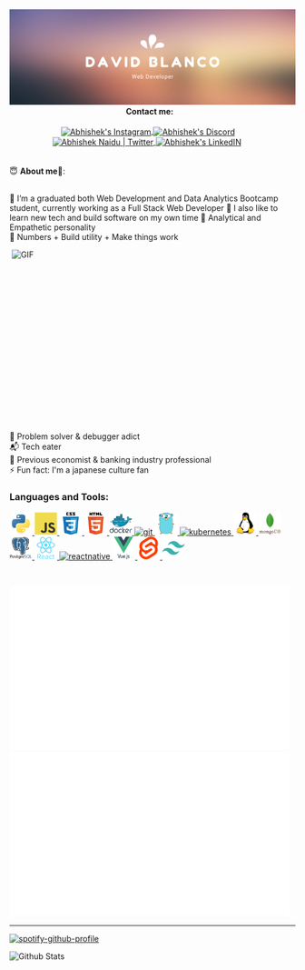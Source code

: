 <img src="img/banner.png" width="100%" height="50%"/>

<div align="center" style="margin-right:10px">
    <div>
        <b>Contact me:</b>
    </div>
    <br>
    <div align="center" style="margin-right:10px">
        <a href="mailto:davidblancoferrandez@gmail.com"/>
        <img align="center" alt="" width="22px" src="https://simpleicons.org/icons/gmail.svg"/></a>
        <a href="">
        <img align="center" alt="Abhishek's Instagram" width="22px" src="https://raw.githubusercontent.com/hussainweb/hussainweb/main/icons/instagram.png" />
        </a>
        <a href="">
        <img align="center" alt="Abhishek's Discord" width="22px" src="https://raw.githubusercontent.com/peterthehan/peterthehan/master/assets/discord.svg" />
        </a>
        <a href="">
        <img align="center" alt="Abhishek Naidu | Twitter" width="22px" src="https://raw.githubusercontent.com/peterthehan/peterthehan/master/assets/twitter.svg" />
        </a>
        <a href="https://www.linkedin.com/in/david-white-madrid/">
        <img align="center" alt="Abhishek's LinkedIN" width="22px" src="https://raw.githubusercontent.com/peterthehan/peterthehan/master/assets/linkedin.svg" />
        </a>                
    </div>
</div>

<br>
<br>

<div>
 <summary> 😇 <b>About me👋</b>: </summary>
<br>

🔭 I’m a graduated both Web Development and Data Analytics Bootcamp student, currently working as a Full Stack Web Developer
🌱 I also like to learn new tech and build software on my own time
👯 Analytical and Empathetic personality  
🥅 Numbers + Build utility + Make things work

<img align="right" alt="GIF" src="https://github.com/abhisheknaiidu/abhisheknaiidu/blob/master/code.gif?raw=true" width="500" height="320" />

💬 Problem solver & debugger adict  
📬 Tech eater  
🧗 Previous economist & banking industry professional  
⚡ Fun fact: I'm a japanese culture fan  
</div>

<h3 align="left">Languages and Tools:</h3>
<p align="left">
	<a href="https://www.python.org" target="_blank">
		<img
			src="https://raw.githubusercontent.com/devicons/devicon/master/icons/python/python-original.svg"
			alt="python"
			width="40"
			height="40"
		/>
	</a>
    <a href="https://developer.mozilla.org/en-US/docs/Web/JavaScript" target="_blank">
		<img
			src="https://raw.githubusercontent.com/devicons/devicon/master/icons/javascript/javascript-original.svg"
			alt="javascript"
			width="40"
			height="40"
		/>
	</a>
	<a href="https://www.w3schools.com/css/" target="_blank">
		<img
			src="https://raw.githubusercontent.com/devicons/devicon/master/icons/css3/css3-original-wordmark.svg"
			alt="css3"
			width="40"
			height="40"
		/>
	</a>
	<a href="https://www.w3.org/html/" target="_blank">
		<img
			src="https://raw.githubusercontent.com/devicons/devicon/master/icons/html5/html5-original-wordmark.svg"
			alt="html5"
			width="40"
			height="40"
		/>
	</a>    
	<a href="https://www.docker.com/" target="_blank">
		<img
			src="https://raw.githubusercontent.com/devicons/devicon/master/icons/docker/docker-original-wordmark.svg"
			alt="docker"
			width="40"
			height="40"
		/>
	</a>
	<a href="https://git-scm.com/" target="_blank">
		<img
			src="https://www.vectorlogo.zone/logos/git-scm/git-scm-icon.svg"
			alt="git"
			width="40"
			height="40"
		/>
	</a>
	<a href="https://golang.org" target="_blank">
		<img
			src="https://raw.githubusercontent.com/devicons/devicon/master/icons/go/go-original.svg"
			alt="go"
			width="40"
			height="40"
		/>
	</a>
	<a href="https://kubernetes.io" target="_blank">
		<img
			src="https://www.vectorlogo.zone/logos/kubernetes/kubernetes-icon.svg"
			alt="kubernetes"
			width="40"
			height="40"
		/>
	</a>
	<a href="https://www.linux.org/" target="_blank">
		<img
			src="https://raw.githubusercontent.com/devicons/devicon/master/icons/linux/linux-original.svg"
			alt="linux"
			width="40"
			height="40"
		/>
	</a>
	<a href="https://www.mongodb.com/" target="_blank">
		<img
			src="https://raw.githubusercontent.com/devicons/devicon/master/icons/mongodb/mongodb-original-wordmark.svg"
			alt="mongodb"
			width="40"
			height="40"
		/>
	</a>
	<a href="https://www.postgresql.org" target="_blank">
		<img
			src="https://raw.githubusercontent.com/devicons/devicon/master/icons/postgresql/postgresql-original-wordmark.svg"
			alt="postgresql"
			width="40"
			height="40"
		/>
	</a>
	<a href="https://reactjs.org/" target="_blank">
		<img
			src="https://raw.githubusercontent.com/devicons/devicon/master/icons/react/react-original-wordmark.svg"
			alt="react"
			width="40"
			height="40"
		/>
	</a>
	<a href="https://reactnative.dev/" target="_blank">
		<img
			src="https://reactnative.dev/img/header_logo.svg"
			alt="reactnative"
			width="40"
			height="40"
		/>
	</a>
	<a href="https://vuejs.org/" target="_blank">
		<img
			src="https://raw.githubusercontent.com/devicons/devicon/master/icons/vuejs/vuejs-original-wordmark.svg"
			alt="vuejs"
			width="40"
			height="40"
		/>
	</a>
	<a href="" target="_blank">
		<img
			src="https://raw.githubusercontent.com/devicons/devicon/master/icons/svelte/svelte-original.svg"
			alt="svelte"
			width="40"
			height="40"
		/>
	</a>
	<a href="" target="_blank">
		<img
			src="https://raw.githubusercontent.com/devicons/devicon/master/icons/tailwindcss/tailwindcss-plain.svg"
			alt="tailwind"
			width="40"
			height="40"
		/>
	</a>    
</p>

<div align="center" style="margin-right:10px">
<br>

</div>

<div align="center" style="margin-right:10px">

![](https://raw.githubusercontent.com/Dav3whit3/github-stats-transparent/output/generated/overview.svg)
![](https://raw.githubusercontent.com/Dav3whit3/github-stats-transparent/output/generated/languages.svg)

</div>

---

[![spotify-github-profile](https://spotify-github-profile.vercel.app/api/view?uid=sk8kid&cover_image=true&theme=default)](https://github.com/kittinan/spotify-github-profile)

![Github Stats](https://github-readme-stats.vercel.app/api?username=Dav3whit3&bg_color=30,e96443,904e95&title_color=fff&text_color=fff)
